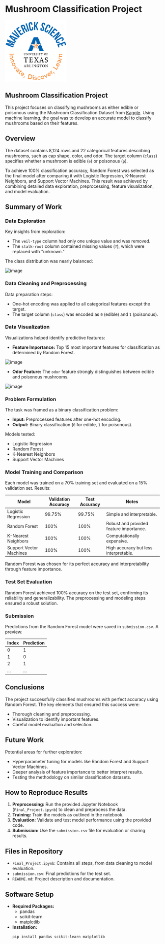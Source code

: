 # Mushroom Classification Project

![](UTA-DataScience-Logo.png)

## Mushroom Classification Project

This project focuses on classifying mushrooms as either edible or poisonous using the Mushroom Classification Dataset from [Kaggle](https://www.kaggle.com/datasets/uciml/mushroom-classification). Using machine learning, the goal was to develop an accurate model to classify mushrooms based on their features.

## Overview

The dataset contains 8,124 rows and 22 categorical features describing mushrooms, such as cap shape, color, and odor. The target column (`class`) specifies whether a mushroom is edible (`e`) or poisonous (`p`).

To achieve 100% classification accuracy, Random Forest was selected as the final model after comparing it with Logistic Regression, K-Nearest Neighbors, and Support Vector Machines. This result was achieved by combining detailed data exploration, preprocessing, feature visualization, and model evaluation.

## Summary of Work

### Data Exploration

Key insights from exploration:
- The `veil-type` column had only one unique value and was removed.
- The `stalk-root` column contained missing values (`?`), which were replaced with "unknown."

The class distribution was nearly balanced:

![image](https://github.com/user-attachments/assets/e3491a74-2994-4970-b0c7-1a82df902d59)

### Data Cleaning and Preprocessing

Data preparation steps:
- One-hot encoding was applied to all categorical features except the target.
- The target column (`class`) was encoded as `0` (edible) and `1` (poisonous).

### Data Visualization

Visualizations helped identify predictive features:

- **Feature Importance:** Top 15 most important features for classification as determined by Random Forest.

![image](https://github.com/user-attachments/assets/f8825499-6ed6-4e06-8bc7-d8a1ff673625)

- **Odor Feature:** The `odor` feature strongly distinguishes between edible and poisonous mushrooms.

![image](https://github.com/user-attachments/assets/bd7b8984-0ff0-4c27-bb04-14d6111baf24)

### Problem Formulation

The task was framed as a binary classification problem:
- **Input:** Preprocessed features after one-hot encoding.
- **Output:** Binary classification (`0` for edible, `1` for poisonous).

Models tested:
- Logistic Regression
- Random Forest
- K-Nearest Neighbors
- Support Vector Machines

### Model Training and Comparison

Each model was trained on a 70% training set and evaluated on a 15% validation set. Results:

| Model                  | Validation Accuracy | Test Accuracy | Notes                                   |
|------------------------|---------------------|---------------|-----------------------------------------|
| Logistic Regression    | 99.75%             | 99.75%        | Simple and interpretable.               |
| Random Forest          | 100%               | 100%          | Robust and provided feature importance. |
| K-Nearest Neighbors    | 100%               | 100%          | Computationally expensive.              |
| Support Vector Machines| 100%               | 100%          | High accuracy but less interpretable.   |

Random Forest was chosen for its perfect accuracy and interpretability through feature importance.

### Test Set Evaluation

Random Forest achieved 100% accuracy on the test set, confirming its reliability and generalizability. The preprocessing and modeling steps ensured a robust solution.

### Submission

Predictions from the Random Forest model were saved in `submission.csv`. A preview:

| Index | Prediction |
|-------|------------|
| 0     | 1          |
| 1     | 0          |
| 2     | 1          |
| ...   | ...        |

## Conclusions

The project successfully classified mushrooms with perfect accuracy using Random Forest. The key elements that ensured this success were:
- Thorough cleaning and preprocessing.
- Visualization to identify important features.
- Careful model evaluation and selection.

## Future Work

Potential areas for further exploration:
- Hyperparameter tuning for models like Random Forest and Support Vector Machines.
- Deeper analysis of feature importance to better interpret results.
- Testing the methodology on similar classification datasets.

## How to Reproduce Results

1. **Preprocessing:** Run the provided Jupyter Notebook (`Final_Project.ipynb`) to clean and preprocess the data.
2. **Training:** Train the models as outlined in the notebook.
3. **Evaluation:** Validate and test model performance using the provided code.
4. **Submission:** Use the `submission.csv` file for evaluation or sharing results.

## Files in Repository

- `Final_Project.ipynb`: Contains all steps, from data cleaning to model evaluation.
- `submission.csv`: Final predictions for the test set.
- `README.md`: Project description and documentation.

## Software Setup

- **Required Packages:**
  - pandas
  - scikit-learn
  - matplotlib
- **Installation:**
  ```bash
  pip install pandas scikit-learn matplotlib
